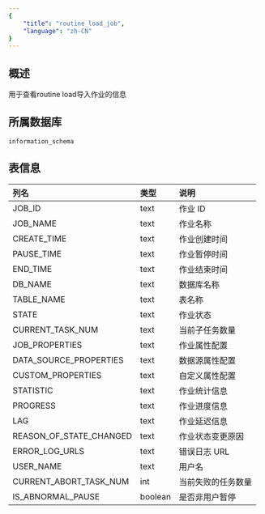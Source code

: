 ```yaml
---
{
    "title": "routine_load_job",
    "language": "zh-CN"
}
---
```


<!--
Licensed to the Apache Software Foundation (ASF) under one
or more contributor license agreements.  See the NOTICE file
distributed with this work for additional information
regarding copyright ownership.  The ASF licenses this file
to you under the Apache License, Version 2.0 (the
"License"); you may not use this file except in compliance
with the License.  You may obtain a copy of the License at

  http://www.apache.org/licenses/LICENSE-2.0

Unless required by applicable law or agreed to in writing,
software distributed under the License is distributed on an
"AS IS" BASIS, WITHOUT WARRANTIES OR CONDITIONS OF ANY
KIND, either express or implied.  See the License for the
specific language governing permissions and limitations
under the License.
-->

## 概述

用于查看routine load导入作业的信息

## 所属数据库

`information_schema`

## 表信息

| 列名                    | 类型      | 说明                                     |
| :--------------------- | :-------- | :-------------------------------------- |
| JOB_ID                 | text      | 作业 ID                                 |
| JOB_NAME               | text      | 作业名称                                |
| CREATE_TIME            | text      | 作业创建时间                             |
| PAUSE_TIME             | text      | 作业暂停时间                             |
| END_TIME               | text      | 作业结束时间                             |
| DB_NAME                | text      | 数据库名称                               |
| TABLE_NAME             | text      | 表名称                                  |
| STATE                  | text      | 作业状态                                |
| CURRENT_TASK_NUM       | text      | 当前子任务数量                           |
| JOB_PROPERTIES         | text      | 作业属性配置                             |
| DATA_SOURCE_PROPERTIES | text      | 数据源属性配置                           |
| CUSTOM_PROPERTIES      | text      | 自定义属性配置                           |
| STATISTIC             | text      | 作业统计信息                             |
| PROGRESS              | text      | 作业进度信息                             |
| LAG                   | text      | 作业延迟信息                             |
| REASON_OF_STATE_CHANGED| text      | 作业状态变更原因                         |
| ERROR_LOG_URLS        | text      | 错误日志 URL                            |
| USER_NAME             | text      | 用户名                                  |
| CURRENT_ABORT_TASK_NUM | int       | 当前失败的任务数量                       |
| IS_ABNORMAL_PAUSE     | boolean   | 是否非用户暂停                             |
